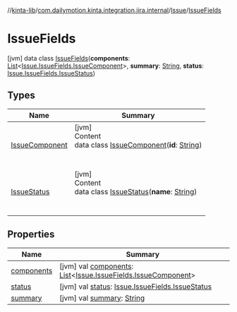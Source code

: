 //[kinta-lib](../../../../index.md)/[com.dailymotion.kinta.integration.jira.internal](../../index.md)/[Issue](../index.md)/[IssueFields](index.md)



# IssueFields  
 [jvm] data class [IssueFields](index.md)(**components**: [List](https://kotlinlang.org/api/latest/jvm/stdlib/kotlin.collections/-list/index.html)<[Issue.IssueFields.IssueComponent](-issue-component/index.md)>, **summary**: [String](https://kotlinlang.org/api/latest/jvm/stdlib/kotlin/-string/index.html), **status**: [Issue.IssueFields.IssueStatus](-issue-status/index.md))   


## Types  
  
|  Name |  Summary | 
|---|---|
| <a name="com.dailymotion.kinta.integration.jira.internal/Issue.IssueFields.IssueComponent///PointingToDeclaration/"></a>[IssueComponent](-issue-component/index.md)| <a name="com.dailymotion.kinta.integration.jira.internal/Issue.IssueFields.IssueComponent///PointingToDeclaration/"></a>[jvm]  <br>Content  <br>data class [IssueComponent](-issue-component/index.md)(**id**: [String](https://kotlinlang.org/api/latest/jvm/stdlib/kotlin/-string/index.html))  <br><br><br>|
| <a name="com.dailymotion.kinta.integration.jira.internal/Issue.IssueFields.IssueStatus///PointingToDeclaration/"></a>[IssueStatus](-issue-status/index.md)| <a name="com.dailymotion.kinta.integration.jira.internal/Issue.IssueFields.IssueStatus///PointingToDeclaration/"></a>[jvm]  <br>Content  <br>data class [IssueStatus](-issue-status/index.md)(**name**: [String](https://kotlinlang.org/api/latest/jvm/stdlib/kotlin/-string/index.html))  <br><br><br>|


## Properties  
  
|  Name |  Summary | 
|---|---|
| <a name="com.dailymotion.kinta.integration.jira.internal/Issue.IssueFields/components/#/PointingToDeclaration/"></a>[components](components.md)| <a name="com.dailymotion.kinta.integration.jira.internal/Issue.IssueFields/components/#/PointingToDeclaration/"></a> [jvm] val [components](components.md): [List](https://kotlinlang.org/api/latest/jvm/stdlib/kotlin.collections/-list/index.html)<[Issue.IssueFields.IssueComponent](-issue-component/index.md)>   <br>|
| <a name="com.dailymotion.kinta.integration.jira.internal/Issue.IssueFields/status/#/PointingToDeclaration/"></a>[status](status.md)| <a name="com.dailymotion.kinta.integration.jira.internal/Issue.IssueFields/status/#/PointingToDeclaration/"></a> [jvm] val [status](status.md): [Issue.IssueFields.IssueStatus](-issue-status/index.md)   <br>|
| <a name="com.dailymotion.kinta.integration.jira.internal/Issue.IssueFields/summary/#/PointingToDeclaration/"></a>[summary](summary.md)| <a name="com.dailymotion.kinta.integration.jira.internal/Issue.IssueFields/summary/#/PointingToDeclaration/"></a> [jvm] val [summary](summary.md): [String](https://kotlinlang.org/api/latest/jvm/stdlib/kotlin/-string/index.html)   <br>|

